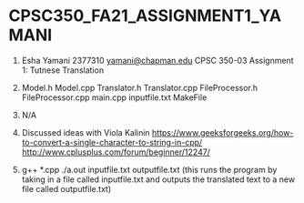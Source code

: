 # CPSC350_FA21_ASSIGNMENT1_YAMANI

1. Esha Yamani 2377310 yamani@chapman.edu CPSC 350-03 Assignment 1: Tutnese Translation

2. Model.h Model.cpp Translator.h Translator.cpp FileProcessor.h FileProcessor.cpp main.cpp inputfile.txt MakeFile

3. N/A

4. Discussed ideas with Viola Kalinin
   https://www.geeksforgeeks.org/how-to-convert-a-single-character-to-string-in-cpp/
   http://www.cplusplus.com/forum/beginner/12247/

5. g++ *.cpp
   ./a.out inputfile.txt outputfile.txt
         (this runs the program by taking in a file called inputfile.txt and outputs the translated text to a new file called outputfile.txt)
